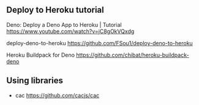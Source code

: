 

## Deploy to Heroku tutorial

Deno: Deploy a Deno App to Heroku | Tutorial
https://www.youtube.com/watch?v=jC8gOkVQxdg

deploy-deno-to-heroku
https://github.com/FSou1/deploy-deno-to-heroku

Heroku Buildpack for Deno
https://github.com/chibat/heroku-buildpack-deno


## Using libraries

- cac https://github.com/cacjs/cac
